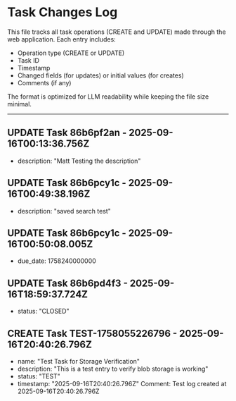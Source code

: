 # Task Changes Log

This file tracks all task operations (CREATE and UPDATE) made through the web application. Each entry includes:
- Operation type (CREATE or UPDATE)
- Task ID
- Timestamp
- Changed fields (for updates) or initial values (for creates)
- Comments (if any)

The format is optimized for LLM readability while keeping the file size minimal.

---

## UPDATE Task 86b6pf2an - 2025-09-16T00:13:36.756Z
  - description: "Matt Testing the description"

## UPDATE Task 86b6pcy1c - 2025-09-16T00:49:38.196Z
  - description: "saved search test"

## UPDATE Task 86b6pcy1c - 2025-09-16T00:50:08.005Z
  - due_date: 1758240000000

## UPDATE Task 86b6pd4f3 - 2025-09-16T18:59:37.724Z
  - status: "CLOSED"

## CREATE Task TEST-1758055226796 - 2025-09-16T20:40:26.796Z
  - name: "Test Task for Storage Verification"
  - description: "This is a test entry to verify blob storage is working"
  - status: "TEST"
  - timestamp: "2025-09-16T20:40:26.796Z"
Comment: Test log created at 2025-09-16T20:40:26.796Z
